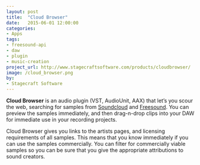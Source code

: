 ```yaml
---
layout: post
title:  "Cloud Browser"
date:   2015-06-01 12:00:00
categories:
- Apps
tags:
- freesound-api
- daw
- plugin
- music-creation
project_url: http://www.stagecraftsoftware.com/products/cloudbrowser/
image: /cloud_browser.png
by:
- Stagecraft Software
---
```



**Cloud Browser** is an audio plugin (VST, AudioUnit, AAX) that let’s you scour the web, searching for samples from [Soundcloud](http://www.soundcloud.com) and [Freesound](http://www.freesound.org). You can preview the samples immediately, and then drag-n-drop clips into your DAW for immediate use in your recording projects.

Cloud Browser gives you links to the artists pages, and licensing requirements of all samples. This means that you know immediately if you can use the samples commercially. You can filter for commercially viable samples so you can be sure that you give the appropriate attributions to sound creators.
